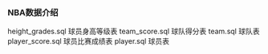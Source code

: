 ### NBA数据介绍

height_grades.sql   球员身高等级表
team_score.sql      球队得分表
team.sql            球队表
player_score.sql    球员比赛成绩表
player.sql          球员表
